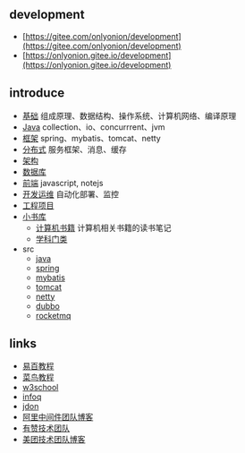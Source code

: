 ## development
* [https://gitee.com/onlyonion/development](https://gitee.com/onlyonion/development) 
* [https://onlyonion.gitee.io/development](https://onlyonion.gitee.io/development)

## introduce
<!--
This is my daily notes, enriching the mind....
![knowledge](/00-base/img/knowledge.png)
-->

* [基础](./00-base/README.md) 组成原理、数据结构、操作系统、计算机网络、编译原理
* [Java](./10-java/README.md)  collection、io、concurrrent、jvm
* [框架](./20-framework/README.md) spring、mybatis、tomcat、netty
* [分布式](./30-distributed/README.md) 服务框架、消息、缓存
* [架构](./40-architecture/README.md) 
* [数据库](./50-database/README.md) 
* [前端](./60-js/README.md) javascript, notejs
* [开发运维](./70-dev-ops/README.md)  自动化部署、监控
* [工程项目](./80-project/README.md) 
* [小书库](./99-book/README.md)
  - [计算机书籍](./99-book/notes/README.md) 计算机相关书籍的读书笔记
  - [学科门类](./99-book/subject/README.md) 
* src
  * [java](10-java/src/README.md)
  * [spring](20-framework/src/spring/README.md)
  * [mybatis](20-framework/src/mybatis/README.md)
  * [tomcat](20-framework/src/tomcat/README.md)
  * [netty](20-framework/src/netty/README.md)
  * [dubbo](30-distributed/src/dubbo/README.md)
  * [rocketmq](30-distributed/src/rocketmq/README.md)
  
## links
* [易百教程](https://www.yiibai.com)
* [菜鸟教程](http://www.runoob.com)
* [w3school](http://www.w3school.com.cn)
* [infoq](https://www.infoq.cn)
* [jdon](https://www.jdon.com/)
* [阿里中间件团队博客](http://jm.taobao.org)
* [有赞技术团队](https://tech.youzan.com/)
* [美团技术团队博客](http://tech.meituan.com/)